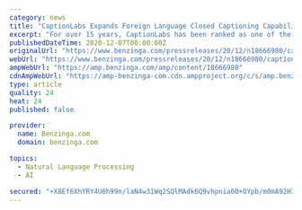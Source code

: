 ```yaml
---
category: news
title: "CaptionLabs Expands Foreign Language Closed Captioning Capabilities"
excerpt: "For over 15 years, CaptionLabs has been ranked as one of the top closed captioning companies in the world by customers and"
publishedDateTime: 2020-12-07T00:00:00Z
originalUrl: "https://www.benzinga.com/pressreleases/20/12/n18666980/captionlabs-expands-foreign-language-closed-captioning-capabilities"
webUrl: "https://www.benzinga.com/pressreleases/20/12/n18666980/captionlabs-expands-foreign-language-closed-captioning-capabilities"
ampWebUrl: "https://amp.benzinga.com/amp/content/18666980"
cdnAmpWebUrl: "https://amp-benzinga-com.cdn.ampproject.org/c/s/amp.benzinga.com/amp/content/18666980"
type: article
quality: 24
heat: 24
published: false

provider:
  name: Benzinga.com
  domain: benzinga.com

topics:
  - Natural Language Processing
  - AI

secured: "+X8Ef6XhYRY4U6h99n/laN4w31Wq2SQlMAdk6Q9vhpnia00+OYpb/m0mA92H3O2w5gMh3OZ4flo8LSAQZztYxCHb/GC5UQqz9HsqEP35s+0Aotfzv2fM+1FDdzZ+jZF9E94aCLihs3eGANHlpzvK1cpA/3oMXpjkFQ1fBy/lKU7H/Oz3RLnAjE0zrS6LhvKPggmRnF6GY3tEmE9fJ68ijDVZUwq+AkKSmt6epDWNsPMX8YClyQTAkIcrH/8437J/+qCtscTrWN8tCVCCKdv2ePUqel5HnNWNefLnv/E+vDJS9102F4r/DYMJXUhp+wfJI+/N5nziBAHE9SClPdLjNNYgIE3Q5sahDMXEtIH1/3M=;dZMROhhXHERpYnAQxY0EPQ=="
---
```


